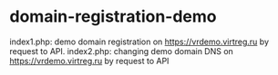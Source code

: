 # domain-registration-demo
index1.php: demo domain registration on https://vrdemo.virtreg.ru by request to API.
index2.php: changing demo domain DNS on https://vrdemo.virtreg.ru by request to API 
